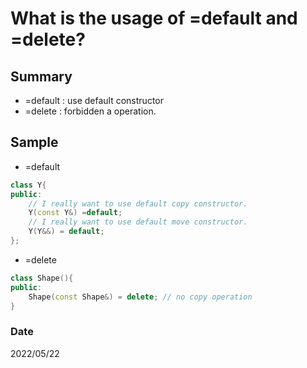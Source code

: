 # What is the usage of =default and =delete?
## Summary
- =default : use default constructor
- =delete : forbidden a operation.

## Sample
- =default
~~~c++
class Y{
public:
    // I really want to use default copy constructor.
    Y(const Y&) =default; 
    // I really want to use default move constructor.
    Y(Y&&) = default; 
};
~~~
- =delete
~~~c++
class Shape(){
public:
    Shape(const Shape&) = delete; // no copy operation
}
~~~

### Date
2022/05/22